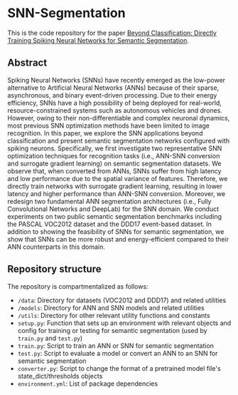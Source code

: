 # SNN-Segmentation

This is the code repository for the paper [Beyond Classification: Directly Training Spiking Neural Networks for Semantic Segmentation](https://doi.org/10.1088/2634-4386/ac9b86).

## Abstract

Spiking Neural Networks (SNNs) have recently emerged as the low-power alternative to Artificial Neural Networks (ANNs) because of their sparse, asynchronous, and binary event-driven processing. Due to their energy efficiency, SNNs have a high possibility of being deployed for real-world, resource-constrained systems such as autonomous vehicles and drones. However, owing to their non-differentiable and complex neuronal dynamics, most previous SNN optimization methods have been limited to image recognition. In this paper, we explore the SNN applications beyond classification and present semantic segmentation networks configured with spiking neurons. Specifically, we first investigate two representative SNN optimization techniques for recognition tasks (i.e., ANN-SNN conversion and surrogate gradient learning) on semantic segmentation datasets. We observe that, when converted from ANNs, SNNs suffer from high latency and low performance due to the spatial variance of features. Therefore, we directly train networks with surrogate gradient learning, resulting in lower latency and higher performance than ANN-SNN conversion. Moreover, we redesign two fundamental ANN segmentation architectures (i.e., Fully Convolutional Networks and DeepLab) for the SNN domain. We conduct experiments on two public semantic segmentation benchmarks including the PASCAL VOC2012 dataset and the DDD17 event-based dataset. In addition to showing the feasibility of SNNs for semantic segmentation, we show that SNNs can be more robust and energy-efficient compared to their ANN counterparts in this domain.

## Repository structure

The repository is compartmentalized as follows:

- `/data`: Directory for datasets (VOC2012 and DDD17) and related utilities
- `/models`: Directory for ANN and SNN models and related utilities
- `/utils`: Directory for other relevant utility functions and constants
- `setup.py`: Function that sets up an environment with relevant objects and config for training or testing for semantic segmentation (used by `train.py` and `test.py`)
- `train.py`: Script to train an ANN or SNN for semantic segmentation
- `test.py`: Script to evaluate a model or convert an ANN to an SNN for semantic segmentation
- `converter.py`: Script to change the format of a pretrained model file's state_dict/thresholds objects
- `environment.yml`: List of package dependencies
